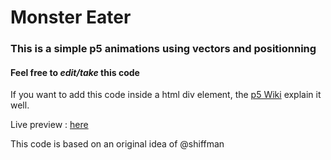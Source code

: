 # Monster Eater
### This is a simple p5 animations using vectors and positionning
#### Feel free to *edit/take* this code

If you want to add this code inside a html div element, the [p5 Wiki](https://github.com/processing/p5.js/wiki/Positioning-your-canvas) explain it well.

Live preview : [here](https://htmlpreview.github.io/?https://github.com/minot0r/p5animations/blob/master/monster_eater/index.html)

This code is based on an original idea of @shiffman

